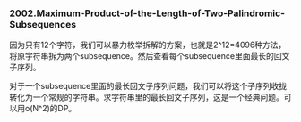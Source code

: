 ### 2002.Maximum-Product-of-the-Length-of-Two-Palindromic-Subsequences

因为只有12个字符，我们可以暴力枚举拆解的方案，也就是2^12=4096种方法，将原字符串拆为两个subsequence。然后查看每个subsequence里面最长的回文子序列。

对于一个subsequence里面的最长回文子序列问题，我们可以将这个子序列收拢转化为一个常规的字符串。求字符串里的最长回文子序列，这是一个经典问题。可以用o(N^2)的DP。
